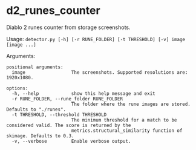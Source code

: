 # d2_runes_counter

Diablo 2 runes counter from storage screenshots.

Usage: `detector.py [-h] [-r RUNE_FOLDER] [-t THRESHOLD] [-v] image [image ...]`

Arguments:

```
positional arguments:
  image                 The screenshots. Supported resolutions are: 1920x1080.

options:
  -h, --help            show this help message and exit
  -r RUNE_FOLDER, --rune_folder RUNE_FOLDER
                        The folder where the rune images are stored. Defaults to "./runes".
  -t THRESHOLD, --threshold THRESHOLD
                        The minimum threshold for a match to be considered valid. The score is returned by the
                        metrics.structural_similarity function of skimage. Defaults to 0.3.
  -v, --verbose         Enable verbose output.
```
